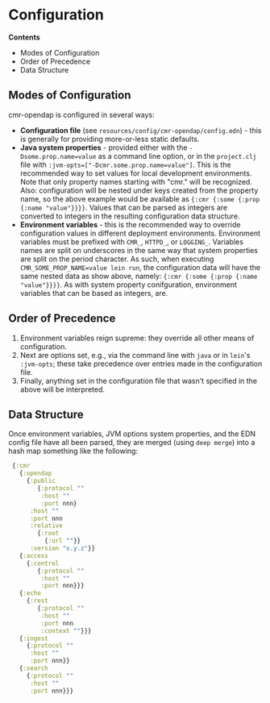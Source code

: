 # Configuration


**Contents**

* Modes of Configuration
* Order of Precedence
* Data Structure


## Modes of Configuration

cmr-opendap is configured in several ways:

* **Configuration file** (see `resources/config/cmr-opendap/config.edn`) - this is
  generally for providing more-or-less static defaults.
* **Java system properties** - provided either with the `-Dsome.prop.name=value` as
  a command line option, or in the `project.clj` file with
  `:jvm-opts=["-Dcmr.some.prop.name=value"]`. This is the recommended way to set
  values for local development environments. Note that only property names
  starting with "cmr." will be recognized. Also: configuration will be nested
  under keys created from the property name, so the above example would be
  available as `{:cmr {:some {:prop {:name "value"}}}}`. Values that can be
  parsed as integers are converted to integers in the resulting configuration
  data structure.
* **Environment variables** - this is the recommended way to override
  configuration values in different deployment environments. Environment
  variables must be prefixed with `CMR_`, `HTTPD_`, or `LOGGING_`.
  Variables names are split on underscores in the same way that system properties
  are split on the period character. As such, when executing
  `CMR_SOME_PROP_NAME=value lein run`, the configuration data will have the
  same nested data as show above, namely: `{:cmr {:some {:prop {:name "value"}}}}`.
  As with system property conifguration, environment variables that can be
  based as integers, are.


## Order of Precedence

1. Environment variables reign supreme: they override all other means of
   configuration.
1. Next are options set, e.g., via the command line with `java` or in `lein`'s
   `:jvm-opts`; these take precedence over entries made in the configuration
   file.
1. Finally, anything set in the configuration file that wasn't specified in the
   above will be interpreted.


## Data Structure

Once environment variables, JVM options system properties, and the EDN config
file have all been parsed, they are merged (using `deep merge`) into a hash map
something like the following:

```clj
 {:cmr
   {:opendap
   	 {:public
   	 	{:protocol ""
   	 	 :host ""
   	     :port nnn}
   	  :host ""
   	  :port nnn
   	  :relative
   	    {:root
   	      {:url ""}}
   	  :version "x.y.z"}}
   {:access
     {:control
     	{:protocol ""
     	 :host ""
     	 :port nnn}}}
   {:echo
     {:rest
     	{:protocol ""
     	 :host ""
     	 :port nnn
     	 :context ""}}}
   {:ingest
     {:protocol ""
 	  :host ""
 	  :port nnn}}
   {:search
     {:protocol ""
 	  :host ""
 	  :port nnn}}}
```

